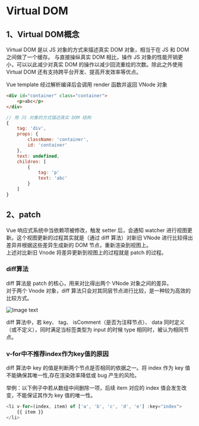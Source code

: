 # Virtual DOM

## 1、Virtual DOM概念
Virtual DOM 是以 JS 对象的方式来描述真实 DOM 对象，相当于在 JS 和 DOM 之间做了一个缓存。
与直接操纵真实 DOM 相比，操作 JS 对象的性能开销更小，可以以此减少对真实 DOM 的操作以减少回流重绘的次数。除此之外使用 Virtual DOM 还有支持跨平台开发、提高开发效率等优点。

Vue template 经过解析编译后会调用 render 函数并返回 VNode 对象

```html
<div id="container" class="container">
	<p>abc</p>
</div>
```

```javascript
// 用 JS 对象的方式描述真实 DOM 结构
{
	tag: 'div',
	props: {
		className: 'container',
		id: 'container'
	},
	text: undefined,
	children: [
		{
			tag: 'p'
			text: 'abc'
		}
	]
}
```

## 2、patch
Vue 响应式系统中当依赖项被修改，触发 setter 后，会通知 watcher 进行视图更新。这个视图更新的过程其实就是（通过 diff 算法）对新旧 VNode 进行比较得出差异并根据这些差异生成新的 DOM 节点，重新渲染到视图上。  
上述对比新旧 Vnode 将差异更新到视图上的过程就是 patch 的过程。

### diff算法
diff 算法是 patch 的核心，用来对比得出两个 VNode 对象之间的差异。  
对于两个 Vnode 对象，diff 算法只会对其同层节点进行比较，是一种较为高效的比较方式。

![Image text](/Vue原理/diff.webp)

diff 算法中，若 key、 tag、 isComment（是否为注释节点）、 data 同时定义（或不定义），同时满足当标签类型为 input 的时候 type 相同时，被认为相同节点。

### v-for中不推荐index作为key值的原因
diff 算法中 key 的值是判断两个节点是否相同的依据之一。将 index 作为 key 值不能确保其唯一性,存在渲染效率降低或 bug 产生的风险。

举例：以下例子中若从数组中间删除一项，后续 item 对应的 index 值会发生改变，不能保证其作为 key 值的唯一性。
```javascript
<li v-for=(index, item) of ['a', 'b', 'c', 'd', 'e'] :key="index">
	{{ item }}
</li>
```